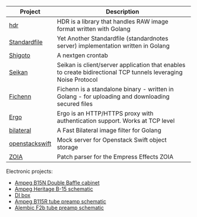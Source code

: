 | Project                                                         | Description                                                                                                    |
|-----------------------------------------------------------------|----------------------------------------------------------------------------------------------------------------|
| [hdr](https://github.com/mdouchement/hdr)                       | HDR is a library that handles RAW image format written with Golang                                             |
| [Standardfile](https://github.com/mdouchement/standardfile)     | Yet Another Standardfile (standardnotes server) implementation written in Golang                               |
| [Shigoto](https://github.com/mdouchement/shigoto)               | A nextgen crontab                                                                                              |
| [Seikan](https://github.com/mdouchement/seikan)                 | Seikan is client/server application that enables to create bidirectional TCP tunnels leveraging Noise Protocol |
| [Fichenn](https://github.com/mdouchement/fichenn)               | Fichenn is a standalone binary - written in Golang - for uploading and downloading secured files               |
| [Ergo](https://github.com/mdouchement/ergo)                     | Ergo is an HTTP/HTTPS proxy with authentication support. Works at TCP level                                    |
| [bilateral](https://github.com/mdouchement/bilateral)           | A Fast Bilateral image filter for Golang                                                                       |
| [openstackswift](https://github.com/mdouchement/openstackswift) | Mock server for Openstack Swift object storage                                                                 |
| [ZOIA](https://github.com/mdouchement/zoia)                     | Patch parser for the Empress Effects ZOIA                                                                      |

Electronic projects:
- [Ampeg B15N Double Baffle cabinet](https://github.com/mdouchement/B15N-Double-Baffle-Cabinet)
- [Ampeg Heritage B-15 schematic](https://github.com/mdouchement/Ampeg-Heritage-B-15)
- [DI box](https://github.com/mdouchement/DI_Box)
- [Ampeg B115R tube preamp schematic](https://github.com/mdouchement/Ampeg-B115R)
- [Alembic F2b tube preamp schematic](https://github.com/mdouchement/Alembic-F2b)
